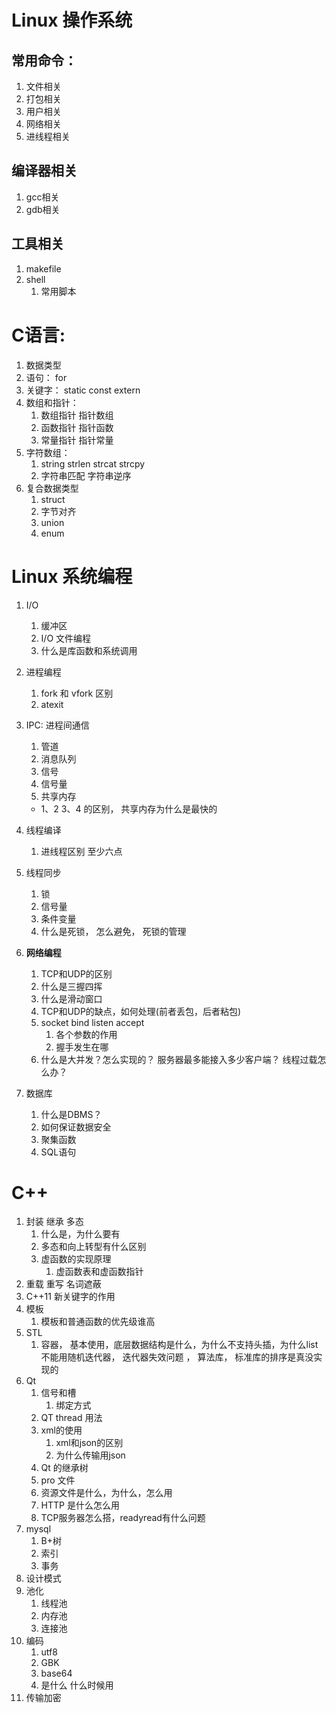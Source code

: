 # Linux 操作系统

## 常用命令：

1. 文件相关
2. 打包相关
3. 用户相关
4. 网络相关
5. 进线程相关

## 编译器相关

1. gcc相关
2. gdb相关

## 工具相关

1. makefile
2. shell
   1. 常用脚本

# C语言:

1. 数据类型
2. 语句： for
3. 关键字： static const extern
4. 数组和指针：
   1. 数组指针 指针数组
   2. 函数指针 指针函数
   3. 常量指针 指针常量
5. 字符数组：
   1. string strlen strcat strcpy
   2. 字符串匹配 字符串逆序
6. 复合数据类型
   1. struct
   2. 字节对齐
   3. union
   4. enum

# **Linux 系统编程**

1. I/O

   1. 缓冲区
   2. I/O 文件编程
   3. 什么是库函数和系统调用
2. 进程编程

   1. fork 和 vfork 区别
   2. atexit
3. IPC: 进程间通信

   1. 管道
   2. 消息队列
   3. 信号
   4. 信号量
   5. 共享内存

   * 1、2 3、4 的区别， 共享内存为什么是最快的
4. 线程编译

   1. 进线程区别 至少六点
5. 线程同步

   1. 锁
   2. 信号量
   3. 条件变量
   4. 什么是死锁， 怎么避免， 死锁的管理
6. **网络编程**

   1. TCP和UDP的区别
   2. 什么是三握四挥
   3. 什么是滑动窗口
   4. TCP和UDP的缺点，如何处理(前者丢包，后者粘包)
   5. socket bind listen accept
      1. 各个参数的作用
      2. 握手发生在哪
   6. 什么是大并发？怎么实现的？ 服务器最多能接入多少客户端？ 线程过载怎么办？
7. 数据库

   1. 什么是DBMS？
   2. 如何保证数据安全
   3. 聚集函数
   4. SQL语句

# C++

1. 封装 继承 多态
   1. 什么是，为什么要有
   2. 多态和向上转型有什么区别
   3. 虚函数的实现原理
      1. 虚函数表和虚函数指针
2. 重载 重写 名词遮蔽
3. C++11 新关键字的作用
4. 模板
   1. 模板和普通函数的优先级谁高
5. STL
   1. 容器， 基本使用，底层数据结构是什么，为什么不支持头插，为什么list不能用随机迭代器， 迭代器失效问题 ， 算法库， 标准库的排序是真没实现的
6. Qt
   1. 信号和槽
      1. 绑定方式
   2. QT thread 用法
   3. xml的使用
      1. xml和json的区别
      2. 为什么传输用json
   4. Qt 的继承树
   5. pro 文件
   6. 资源文件是什么，为什么，怎么用
   7. HTTP 是什么怎么用
   8. TCP服务器怎么搭，readyread有什么问题
7. mysql
   1. B+树
   2. 索引
   3. 事务
8. 设计模式
9. 池化
   1. 线程池
   2. 内存池
   3. 连接池
10. 编码
    1. utf8
    2. GBK
    3. base64
    4. 是什么 什么时候用
11. 传输加密

